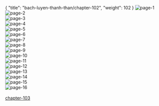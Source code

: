 { "title": "bach-luyen-thanh-than/chapter-102", "weight": 102 }
<img src="bach-luyen-thanh-than_0102_01-b3bf2565800d08fbaf8d0f797e587926.webp" alt="page-1" origin="http://1.bp.blogspot.com/-jVgIuHN_U4c/WPse8ydd-9I/AAAAAAAADho/8ZUqS-rBiMQLamYj03YwzEH9Fz2N360bwCLcB/s1600/2.jpg?imgmax=0"><br/>
<img src="bach-luyen-thanh-than_0102_02-f2d0a7ac088c554b2a632d28516d313e.webp" alt="page-2" origin="http://1.bp.blogspot.com/-_EDv4K3AObw/WPse8y8xUgI/AAAAAAAADhs/-kjDQwZHGs4JijbC6XKHccg0XUWCDkFqQCLcB/s1600/3.jpg?imgmax=0"><br/>
<img src="bach-luyen-thanh-than_0102_03-3d5dd62da651c1a3ddb131aa2cd2bd5e.webp" alt="page-3" origin="http://1.bp.blogspot.com/-kKgpAbI9s2c/WPse85MLxsI/AAAAAAAADhw/qGyyEPNWwNgGEL2uDoNeXQyuJ4jOzRduwCLcB/s1600/4.jpg?imgmax=0"><br/>
<img src="bach-luyen-thanh-than_0102_04-941015f251b6c46b86bd137ae27085cf.webp" alt="page-4" origin="http://1.bp.blogspot.com/-MTR7Q3mJAcY/WPse9REBLnI/AAAAAAAADh0/zY4Y5IVm9xcqeD5Y_50iwh6NkiXe1yMDQCLcB/s1600/5.jpg?imgmax=0"><br/>
<img src="bach-luyen-thanh-than_0102_05-826f680e167e9ea3bd7cd0a498c6962a.webp" alt="page-5" origin="http://1.bp.blogspot.com/-bd6c70zkRCk/WPse9jMzpOI/AAAAAAAADh4/qxzBgIV2VQknJUvVk9yGG2uC6oTufo-nACLcB/s1600/6.jpg?imgmax=0"><br/>
<img src="bach-luyen-thanh-than_0102_06-0bbb61fde870a1ca73ea04feffb8556d.webp" alt="page-6" origin="http://1.bp.blogspot.com/-nRvoMWqjs8w/WPse9s-N33I/AAAAAAAADh8/1yM7YtbC5vgmRL2Bzcczi4QzcwrDyD3fACLcB/s1600/7.jpg?imgmax=0"><br/>
<img src="bach-luyen-thanh-than_0102_07-8121f6f1209a9857ecd80a889dfb17dd.webp" alt="page-7" origin="http://1.bp.blogspot.com/-Xnou56i3g50/WPse-OPL2nI/AAAAAAAADiA/6SDVgONA4t0iiHV_OxDw1jjN5q7yAPK_QCLcB/s1600/8.jpg?imgmax=0"><br/>
<img src="bach-luyen-thanh-than_0102_08-8d7b0736710484d2326040d8b2e85b90.webp" alt="page-8" origin="http://1.bp.blogspot.com/-9mykW3rXGiw/WPse-AvhVYI/AAAAAAAADiE/4Ge8GZYi8G4AgTYFBVcaTJx76kwYHM8ngCLcB/s1600/9.jpg?imgmax=0"><br/>
<img src="bach-luyen-thanh-than_0102_09-5b201f0b513c9bbf76d1f9de1fa36b1e.webp" alt="page-9" origin="http://1.bp.blogspot.com/-rUFxEp83Lhw/WPse6SBC0AI/AAAAAAAADhM/GcrbMKVeEcsz8aKeTzV8RsWHjLdHfBsRgCLcB/s1600/10.jpg?imgmax=0"><br/>
<img src="bach-luyen-thanh-than_0102_10-8c9e2a6653b7fdfb5f624c666758b6f3.webp" alt="page-10" origin="http://1.bp.blogspot.com/-L2VHSaSN6Sw/WPse6VF89tI/AAAAAAAADhI/ONVb4dPbN_0Z1IHDrXtfhHG-UjDfM3EHgCLcB/s1600/11.jpg?imgmax=0"><br/>
<img src="bach-luyen-thanh-than_0102_11-f98af0bd0af966e531d1082ae822e027.webp" alt="page-11" origin="http://1.bp.blogspot.com/-71QDKJWRp38/WPse7TASRzI/AAAAAAAADhQ/R-B0TUuOv1Y0SUryIaEefymEX7IwZynagCLcB/s1600/12.jpg?imgmax=0"><br/>
<img src="bach-luyen-thanh-than_0102_12-f48d4190d8da01b9d650192088b0670f.webp" alt="page-12" origin="http://1.bp.blogspot.com/-ttUZAvf-UVs/WPse7YCOxII/AAAAAAAADhY/l4NotrsVo_sShhDUFeElJeDgywgApucKgCLcB/s1600/13.jpg?imgmax=0"><br/>
<img src="bach-luyen-thanh-than_0102_13-6aca83aab37292c7efc54ff46b5e6d69.webp" alt="page-13" origin="http://1.bp.blogspot.com/-p7hsAWRSGk0/WPse7Tfl7eI/AAAAAAAADhU/8L5yoWkUfKETDvi5eJ6cey_Kp1uzbor2ACLcB/s1600/14.jpg?imgmax=0"><br/>
<img src="bach-luyen-thanh-than_0102_14-5178bbb67e1be05b1d395c53021a9873.webp" alt="page-14" origin="http://1.bp.blogspot.com/-O0WO0Ba8SvU/WPse8HrcM1I/AAAAAAAADhc/Lu0J8xS4lNIc7eydhHIY5zP8Gx2pdfUyQCLcB/s1600/15.jpg?imgmax=0"><br/>
<img src="bach-luyen-thanh-than_0102_15-171c85faa837521f35fa53b15cb296ae.webp" alt="page-15" origin="http://1.bp.blogspot.com/-f8S6z5ZQSqI/WPse8X8IFQI/AAAAAAAADhk/3cifyYSDYCcHPCiyDIj_x1hM9oI4Fxu7QCLcB/s1600/16.jpg?imgmax=0"><br/>
<img src="bach-luyen-thanh-than_0102_16-481a548d010e9e196c0c9cf5eff1fb9b.webp" alt="page-16" origin="http://1.bp.blogspot.com/--zJL6YSWp_8/WPse8FG4aeI/AAAAAAAADhg/UszamjuM3lAganAD4ZPCLRXUqMGUfAs5QCLcB/s1600/17.jpg?imgmax=0"><br/>
<br/><a class="nextchap" href="/bach-luyen-thanh-than/chapter-103">chapter-103</a>
